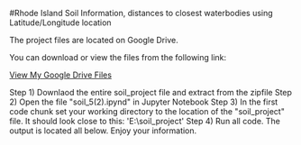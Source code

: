 #Rhode Island Soil Information, distances to closest waterbodies using Latitude/Longitude location

The project files are located on Google Drive.

You can download or view the files from the following link:

<a href="https://drive.google.com/file/d/1ZQdJE89PXYdf90tMBnWSMz58byPj20CU/view?usp=sharing" target="_blank">View My Google Drive Files</a>

Step 1) Downlaod the entire soil_project file and extract from the zipfile
Step 2) Open the file "soil_5(2).ipynd" in Jupyter Notebook
Step 3) In the first code chunk set your working directory to the location of the "soil_project" file. It should look close to this: 'E:\\soil_project'
Step 4) Run all code. The output is located all below. Enjoy your information.


